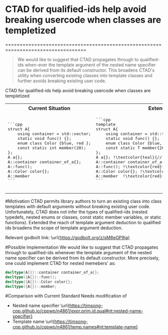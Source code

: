 # CTAD for qualified-ids help avoid breaking usercode when classes are templetized
==================================================================================

> We would like to suggest that CTAD propagates through to qualified-ids when-ever the template argument of the nested name specifier can be derived from its default constructor. This broadens CTAD's utility when converting existing classes into template classes and further avoids breaking existing user code.   

CTAD for qualified-ids help avoid breaking usercode when classes are templetized

<table>
<tr>
<th>
Current Situation
</th>
<th>
Extended Library
</th>
</tr>

<tr>

<td>
<pre class="language-cpp">
```cpp
struct A{
    using container = std::vector<int>;
    static void func() {};
    enum class Color {blue, red };
    const static int member(20); 
};
A a{};
A::container container_of_a{};
A::func();
A::Color color{};
A::member 
```
</pre>
</td>

<td>
<pre class="language-cpp">
```cpp
template <typename T = int>
struct A{
    using container = std::vector<T>;
    static void func() {};
    enum class Color {blue, red };
    const static T member{20}; 
};
A a{}; !\textcolor{teal}{// Works fine, thanks to CTAD}!
A::container container_of_a{}; !\textcolor{red}{// breaks.}!
A::func(); !\textcolor{red}{// breaks.}!
A::Color color{}; !\textcolor{red}{// breaks.}!
A::member  !\textcolor{red}{// breaks.}!
```

</pre>
</td>

</tr>
</table>


#Motivation
CTAD permits library authors to turn an existing class into class templates with default arguments without breaking existing user code. Unfortunately, CTAD does not infer the types of qualified-ids (nested typedefs, nested enums or classes, const static member variables, or static functions). Extended the reach of template argument deduction to qualified ids broadens the scope of template argument deduction. 





Relevant godbolt link: \url{https://godbolt.org/z/sM8eGP9ja}

#Possible Implementation
We would like to suggest that CTAD propagates through to qualified-ids whenever the template argument of the nested name specifier can be derived from its default constructor. More precisely, one could implement CTAD for nested memebers' as:
```cpp
decltype(A{})::container container_of_a{};
decltype({A{})::func();
decltype({A{})::Color color{};
decltype({A{})::member;
```

#Comparison with Current Standard
Needs modification of
- Nested name specifier \url{https://timsong-cpp.github.io/cppwp/n4861/expr.prim.id.qual#nt:nested-name-specifier}
- Template name \url{https://timsong-cpp.github.io/cppwp/n4861/temp.names#nt:template-name}
